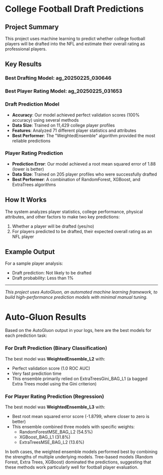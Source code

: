 # College Football Draft Predictions

## Project Summary
This project uses machine learning to predict whether college football players will be drafted into the NFL and estimate their overall rating as professional players.

## Key Results

### Best Drafting Model: ag_20250225_030646
### Best Player Rating Model: ag_20250225_031653

### Draft Prediction Model
- **Accuracy**: Our model achieved perfect validation scores (100% accuracy) using several methods
- **Data Size**: Trained on 11,429 college player profiles
- **Features**: Analyzed 71 different player statistics and attributes
- **Best Performer**: The "WeightedEnsemble" algorithm provided the most reliable predictions

### Player Rating Prediction
- **Prediction Error**: Our model achieved a root mean squared error of 1.88 (lower is better)
- **Data Size**: Trained on 205 player profiles who were successfully drafted
- **Best Performer**: A combination of RandomForest, XGBoost, and ExtraTrees algorithms

## How It Works
The system analyzes player statistics, college performance, physical attributes, and other factors to make two key predictions:
1. Whether a player will be drafted (yes/no)
2. For players predicted to be drafted, their expected overall rating as an NFL player

## Example Output
For a sample player analysis:
- Draft prediction: Not likely to be drafted
- Draft probability: Less than 1%

---

*This project uses AutoGluon, an automated machine learning framework, to build high-performance prediction models with minimal manual tuning.*


# Auto-Gluon Results

Based on the AutoGluon output in your logs, here are the best models for each prediction task:

### For Draft Prediction (Binary Classification)
The best model was **WeightedEnsemble_L2** with:
- Perfect validation score (1.0 ROC AUC)
- Very fast prediction time
- This ensemble primarily relied on ExtraTreesGini_BAG_L1 (a bagged Extra Trees model using the Gini criterion)

### For Player Rating Prediction (Regression)
The best model was **WeightedEnsemble_L3** with:
- Best root mean squared error score (-1.8799, where closer to zero is better)
- This ensemble combined three models with specific weights:
  - RandomForestMSE_BAG_L2 (54.5%)
  - XGBoost_BAG_L1 (31.8%)
  - ExtraTreesMSE_BAG_L2 (13.6%)

In both cases, the weighted ensemble models performed best by combining the strengths of multiple underlying models. Tree-based models (Random Forest, Extra Trees, XGBoost) dominated the predictions, suggesting that these methods work particularly well for football player evaluation.